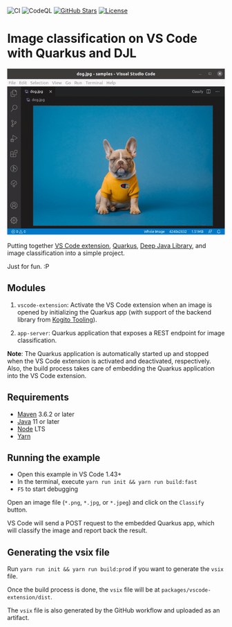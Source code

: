 ![CI](https://github.com/caponetto/vscode-quarkus-djl/workflows/CI/badge.svg) 
![CodeQL](https://github.com/caponetto/vscode-quarkus-djl/workflows/CodeQL/badge.svg)
[![GitHub Stars](https://img.shields.io/github/stars/caponetto/vscode-quarkus-djl.svg)](https://github.com/caponetto/vscode-quarkus-djl/stargazers)
[![License](https://img.shields.io/github/license/caponetto/vscode-quarkus-djl.svg)](https://github.com/caponetto/vscode-quarkus-djl/blob/main/LICENSE)

# Image classification on VS Code with Quarkus and DJL

<p align="center">
  <a href="documentation/example.gif"><img src="documentation/example.gif" width="700"></a>
</p>

Putting together [VS Code extension](https://code.visualstudio.com/api), [Quarkus](https://quarkus.io/), [Deep Java Library](https://djl.ai/), and image classification into a simple project.

Just for fun. :P

## Modules

1. `vscode-extension`: Activate the VS Code extension when an image is opened by initializing the Quarkus app (with support of the backend library from [Kogito Tooling](https://github.com/kiegroup/kogito-tooling)).

1. `app-server`: Quarkus application that exposes a REST endpoint for image classification.

**Note**: The Quarkus application is automatically started up and stopped when the VS Code extension is activated and deactivated, respectively. Also, the build process takes care of embedding the Quarkus application into the VS Code extension.

## Requirements

- [Maven](https://maven.apache.org/) 3.6.2 or later
- [Java](https://openjdk.java.net/install/) 11 or later
- [Node](https://nodejs.org/) LTS
- [Yarn](https://yarnpkg.com/)

## Running the example

- Open this example in VS Code 1.43+
- In the terminal, execute `yarn run init && yarn run build:fast`
- `F5` to start debugging

Open an image file (`*.png`, `*.jpg`, or `*.jpeg`) and click on the `Classify` button.

VS Code will send a POST request to the embedded Quarkus app, which will classify the image and report back the result.

## Generating the vsix file

Run `yarn run init && yarn run build:prod` if you want to generate the `vsix` file.

Once the build process is done, the `vsix` file will be at `packages/vscode-extension/dist`.

The `vsix` file is also generated by the GitHub workflow and uploaded as an artifact.
